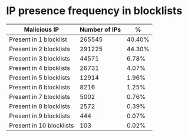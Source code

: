 # IP presence frequency in blocklists
| Malicious IP | Number of IPs | % |
|----|----|----|
| Present in 1 blocklist | 265545 | 40.40% |
| Present in 2 blocklists | 291225 | 44.30% |
| Present in 3 blocklists | 44571 | 6.78% |
| Present in 4 blocklists | 26731 | 4.07% |
| Present in 5 blocklists | 12914 | 1.96% |
| Present in 6 blocklists | 8216 | 1.25% |
| Present in 7 blocklists | 5002 | 0.76% |
| Present in 8 blocklists | 2572 | 0.39% |
| Present in 9 blocklists | 444 | 0.07% |
| Present in 10 blocklists | 103 | 0.02% |
